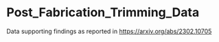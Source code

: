 # Post_Fabrication_Trimming_Data

Data supporting findings as reported in https://arxiv.org/abs/2302.10705
